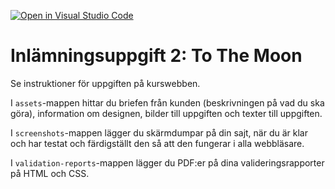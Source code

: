 [![Open in Visual Studio Code](https://classroom.github.com/assets/open-in-vscode-c66648af7eb3fe8bc4f294546bfd86ef473780cde1dea487d3c4ff354943c9ae.svg)](https://classroom.github.com/online_ide?assignment_repo_id=8876826&assignment_repo_type=AssignmentRepo)
# Inlämningsuppgift 2: To The Moon
Se instruktioner för uppgiften på kurswebben.

I `assets`-mappen hittar du briefen från kunden (beskrivningen på vad du ska göra), information om designen, bilder till uppgiften och texter till uppgiften.

I `screenshots`-mappen lägger du skärmdumpar på din sajt, när du är klar och har testat och färdigställt den så att den fungerar i alla webbläsare.

I `validation-reports`-mappen lägger du PDF:er på dina valideringsrapporter på HTML och CSS.